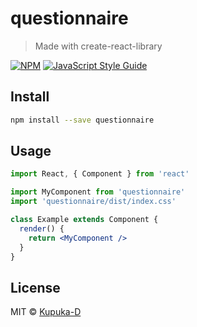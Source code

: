 # questionnaire

> Made with create-react-library

[![NPM](https://img.shields.io/npm/v/questionnaire.svg)](https://www.npmjs.com/package/questionnaire) [![JavaScript Style Guide](https://img.shields.io/badge/code_style-standard-brightgreen.svg)](https://standardjs.com)

## Install

```bash
npm install --save questionnaire
```

## Usage

```jsx
import React, { Component } from 'react'

import MyComponent from 'questionnaire'
import 'questionnaire/dist/index.css'

class Example extends Component {
  render() {
    return <MyComponent />
  }
}
```

## License

MIT © [Kupuka-D](https://github.com/Kupuka-D)
